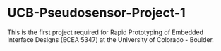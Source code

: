 # UCB-Pseudosensor-Project-1

This is the first project required for Rapid Prototyping of Embedded Interface Designs (ECEA 5347) at the University of Colorado - Boulder. 
